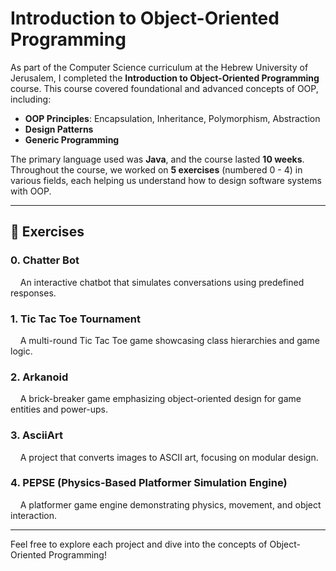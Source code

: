 # Introduction to Object-Oriented Programming

As part of the Computer Science curriculum at the Hebrew University of Jerusalem, I completed the **Introduction to Object-Oriented Programming** course. This course covered foundational and advanced concepts of OOP, including:

- **OOP Principles**: Encapsulation, Inheritance, Polymorphism, Abstraction
- **Design Patterns**
- **Generic Programming**

The primary language used was **Java**, and the course lasted **10 weeks**. Throughout the course, we worked on **5 exercises** (numbered 0 - 4) in various fields, each helping us understand how to design software systems with OOP.

---

## 🧩 Exercises

### 0. **Chatter Bot**  
&nbsp;&nbsp;&nbsp;&nbsp;An interactive chatbot that simulates conversations using predefined responses.

### 1. **Tic Tac Toe Tournament**  
&nbsp;&nbsp;&nbsp;&nbsp;A multi-round Tic Tac Toe game showcasing class hierarchies and game logic.

### 2. **Arkanoid**  
&nbsp;&nbsp;&nbsp;&nbsp;A brick-breaker game emphasizing object-oriented design for game entities and power-ups.

### 3. **AsciiArt**  
&nbsp;&nbsp;&nbsp;&nbsp;A project that converts images to ASCII art, focusing on modular design.

### 4. **PEPSE (Physics-Based Platformer Simulation Engine)**  
&nbsp;&nbsp;&nbsp;&nbsp;A platformer game engine demonstrating physics, movement, and object interaction.

---

Feel free to explore each project and dive into the concepts of Object-Oriented Programming!
